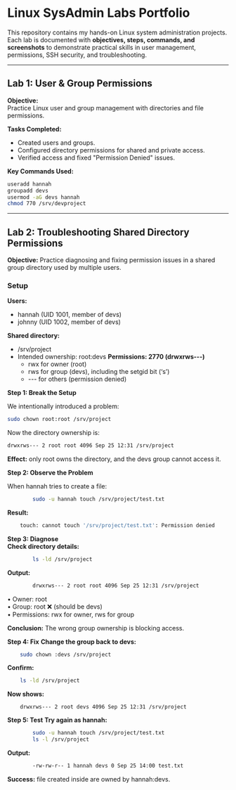 # Linux SysAdmin Labs Portfolio

This repository contains my hands-on Linux system administration projects.  
Each lab is documented with **objectives, steps, commands, and screenshots** to demonstrate practical skills in user management, permissions, SSH security, and troubleshooting.

---

## Lab 1: User & Group Permissions
**Objective:**  
Practice Linux user and group management with directories and file permissions.

**Tasks Completed:**
- Created users and groups.  
- Configured directory permissions for shared and private access.  
- Verified access and fixed "Permission Denied" issues.

**Key Commands Used:**

```bash  
useradd hannah  
groupadd devs  
usermod -aG devs hannah  
chmod 770 /srv/devproject  
```

---

## Lab 2: Troubleshooting Shared Directory Permissions
**Objective:** Practice diagnosing and fixing permission issues in a shared group directory used by multiple users.

### Setup ###  
**Users:**
- hannah (UID 1001, member of devs)  
- johnny (UID 1002, member of devs)  

**Shared directory:**

-	/srv/project
-	Intended ownership: root:devs
**Permissions: 2770 (drwxrws---)**
    - rwx for owner (root)
    - rws for group (devs), including the setgid bit (‘s’)
    -	--- for others (permission denied)

**Step 1: Break the Setup**

We intentionally introduced a problem:  
``` bash
sudo chown root:root /srv/project  
```
Now the directory ownership is:  
``` bash
drwxrws--- 2 root root 4096 Sep 25 12:31 /srv/project  
```
**Effect:** only root owns the directory, and the devs group cannot access it.  

**Step 2: Observe the Problem**  

When hannah tries to create a file:  
``` bash
		sudo -u hannah touch /srv/project/test.txt  
```
**Result:**  
``` bash
	touch: cannot touch '/srv/project/test.txt': Permission denied  
```
**Step 3: Diagnose**  
**Check directory details:**
``` bash
		ls -ld /srv/project
```  

**Output:**
``` bash
		drwxrws--- 2 root root 4096 Sep 25 12:31 /srv/project
```
•	Owner: root  
•	Group: root ❌ (should be devs)  
•	Permissions: rwx for owner, rws for group  

**Conclusion:** The wrong group ownership is blocking access.

**Step 4: Fix**
	**Change the group back to devs:**
``` bash
	sudo chown :devs /srv/project
```
**Confirm:**
``` bash
	ls -ld /srv/project
```
**Now shows:**
```
	drwxrws--- 2 root devs 4096 Sep 25 12:31 /srv/project
```

**Step 5: Test**
	**Try again as hannah:**
``` bash
		sudo -u hannah touch /srv/project/test.txt  
		ls -l /srv/project  
```  
**Output:**
``` bash
		-rw-rw-r-- 1 hannah devs 0 Sep 25 14:00 test.txt
```
**Success:** file created inside are owned by hannah:devs.
